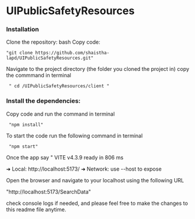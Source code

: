 # UIPublicSafetyResources

### Installation
Clone the repository: bash Copy code:

    "git clone https://github.com/shaistha-lapd/UIPublicSafetyResources.git"

 Navigate to the project directory (the folder you cloned the project in) copy the commmand in terminal
    
     " cd /UIPublicSafetyResources/client "

### Install the dependencies:
Copy code and run the command in terminal
     
     "npm install"
To start the code run the following command in terminal 
    
     "npm start"
     
Once the app say
" VITE v4.3.9  ready in 806 ms

  ➜  Local:   http://localhost:5173/
  ➜  Network: use --host to expose

Open the browser and navigate to your localhost using the following URL
  
   "http://localhost:5173/SearchData"


check console logs if needed, and please feel free to make the changes to this readme file anytime.
